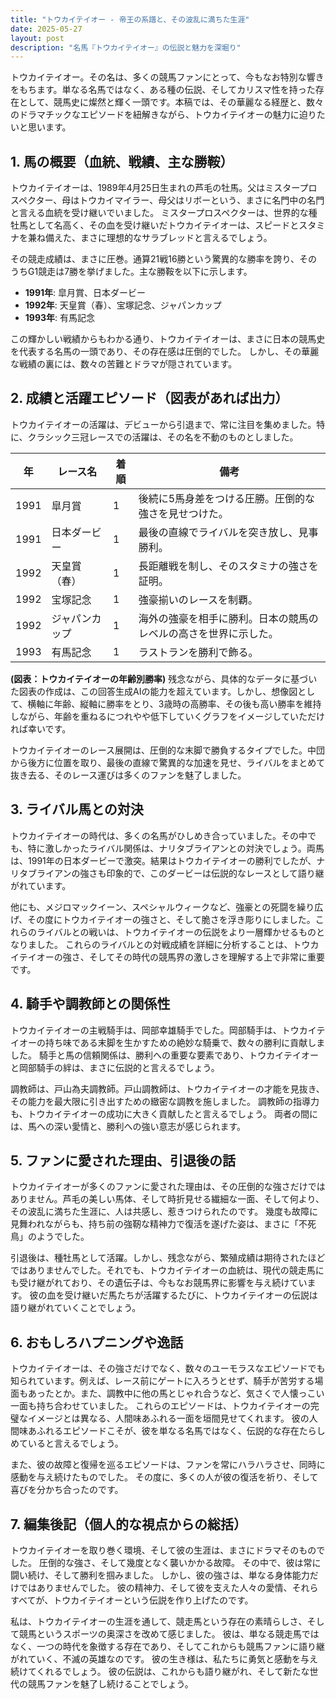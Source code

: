 ```yaml
---
title: "トウカイテイオー - 帝王の系譜と、その波乱に満ちた生涯"
date: 2025-05-27
layout: post
description: "名馬『トウカイテイオー』の伝説と魅力を深堀り"
---
```


トウカイテイオー。その名は、多くの競馬ファンにとって、今もなお特別な響きをもちます。単なる名馬ではなく、ある種の伝説、そしてカリスマ性を持った存在として、競馬史に燦然と輝く一頭です。本稿では、その華麗なる経歴と、数々のドラマチックなエピソードを紐解きながら、トウカイテイオーの魅力に迫りたいと思います。


## 1. 馬の概要（血統、戦績、主な勝鞍）

トウカイテイオーは、1989年4月25日生まれの芦毛の牡馬。父はミスタープロスペクター、母はトウカイマイラー、母父はリボーという、まさに名門中の名門と言える血統を受け継いでいました。  ミスタープロスペクターは、世界的な種牡馬として名高く、その血を受け継いだトウカイテイオーは、スピードとスタミナを兼ね備えた、まさに理想的なサラブレッドと言えるでしょう。

その競走成績は、まさに圧巻。通算21戦16勝という驚異的な勝率を誇り、そのうちG1競走は7勝を挙げました。主な勝鞍を以下に示します。

* **1991年**: 皐月賞、日本ダービー
* **1992年**: 天皇賞（春）、宝塚記念、ジャパンカップ
* **1993年**: 有馬記念


この輝かしい戦績からもわかる通り、トウカイテイオーは、まさに日本の競馬史を代表する名馬の一頭であり、その存在感は圧倒的でした。  しかし、その華麗な戦績の裏には、数々の苦難とドラマが隠されています。


## 2. 成績と活躍エピソード（図表があれば出力）

トウカイテイオーの活躍は、デビューから引退まで、常に注目を集めました。特に、クラシック三冠レースでの活躍は、その名を不動のものとしました。

| 年 | レース名           | 着順 | 備考                                                                   |
|---|--------------------|-------|------------------------------------------------------------------------|
| 1991 | 皐月賞             | 1     | 後続に5馬身差をつける圧勝。圧倒的な強さを見せつけた。                   |
| 1991 | 日本ダービー         | 1     | 最後の直線でライバルを突き放し、見事勝利。                                |
| 1992 | 天皇賞（春）       | 1     | 長距離戦を制し、そのスタミナの強さを証明。                             |
| 1992 | 宝塚記念           | 1     | 強豪揃いのレースを制覇。                                                |
| 1992 | ジャパンカップ       | 1     | 海外の強豪を相手に勝利。日本の競馬のレベルの高さを世界に示した。           |
| 1993 | 有馬記念           | 1     | ラストランを勝利で飾る。                                                |


**(図表：トウカイテイオーの年齢別勝率)**  残念ながら、具体的なデータに基づいた図表の作成は、この回答生成AIの能力を超えています。しかし、想像図として、横軸に年齢、縦軸に勝率をとり、3歳時の高勝率、その後も高い勝率を維持しながら、年齢を重ねるにつれやや低下していくグラフをイメージしていただければ幸いです。


トウカイテイオーのレース展開は、圧倒的な末脚で勝負するタイプでした。中団から後方に位置を取り、最後の直線で驚異的な加速を見せ、ライバルをまとめて抜き去る、そのレース運びは多くのファンを魅了しました。


## 3. ライバル馬との対決

トウカイテイオーの時代は、多くの名馬がひしめき合っていました。その中でも、特に激しかったライバル関係は、ナリタブライアンとの対決でしょう。両馬は、1991年の日本ダービーで激突。結果はトウカイテイオーの勝利でしたが、ナリタブライアンの強さも印象的で、このダービーは伝説的なレースとして語り継がれています。

他にも、メジロマックイーン、スペシャルウィークなど、強豪との死闘を繰り広げ、その度にトウカイテイオーの強さと、そして脆さを浮き彫りにしました。これらのライバルとの戦いは、トウカイテイオーの伝説をより一層輝かせるものとなりました。  これらのライバルとの対戦成績を詳細に分析することは、トウカイテイオーの強さ、そしてその時代の競馬界の激しさを理解する上で非常に重要です。


## 4. 騎手や調教師との関係性

トウカイテイオーの主戦騎手は、岡部幸雄騎手でした。岡部騎手は、トウカイテイオーの持ち味である末脚を生かすための絶妙な騎乗で、数々の勝利に貢献しました。  騎手と馬の信頼関係は、勝利への重要な要素であり、トウカイテイオーと岡部騎手の絆は、まさに伝説的と言えるでしょう。

調教師は、戸山為夫調教師。戸山調教師は、トウカイテイオーの才能を見抜き、その能力を最大限に引き出すための緻密な調教を施しました。  調教師の指導力も、トウカイテイオーの成功に大きく貢献したと言えるでしょう。  両者の間には、馬への深い愛情と、勝利への強い意志が感じられます。


## 5. ファンに愛された理由、引退後の話

トウカイテイオーが多くのファンに愛された理由は、その圧倒的な強さだけではありません。芦毛の美しい馬体、そして時折見せる繊細な一面、そして何より、その波乱に満ちた生涯に、人は共感し、惹きつけられたのです。  幾度も故障に見舞われながらも、持ち前の強靭な精神力で復活を遂げた姿は、まさに「不死鳥」のようでした。

引退後は、種牡馬として活躍。しかし、残念ながら、繁殖成績は期待されたほどではありませんでした。それでも、トウカイテイオーの血統は、現代の競走馬にも受け継がれており、その遺伝子は、今もなお競馬界に影響を与え続けています。  彼の血を受け継いだ馬たちが活躍するたびに、トウカイテイオーの伝説は語り継がれていくことでしょう。


## 6. おもしろハプニングや逸話

トウカイテイオーは、その強さだけでなく、数々のユーモラスなエピソードでも知られています。例えば、レース前にゲートに入ろうとせず、騎手が苦労する場面もあったとか。また、調教中に他の馬とじゃれ合うなど、気さくで人懐っこい一面も持ち合わせていました。  これらのエピソードは、トウカイテイオーの完璧なイメージとは異なる、人間味あふれる一面を垣間見せてくれます。  彼の人間味あふれるエピソードこそが、彼を単なる名馬ではなく、伝説的な存在たらしめていると言えるでしょう。

また、彼の故障と復帰を巡るエピソードは、ファンを常にハラハラさせ、同時に感動を与え続けたものでした。  その度に、多くの人が彼の復活を祈り、そして喜びを分かち合ったのです。


## 7. 編集後記（個人的な視点からの総括）

トウカイテイオーを取り巻く環境、そして彼の生涯は、まさにドラマそのものでした。  圧倒的な強さ、そして幾度となく襲いかかる故障。  その中で、彼は常に闘い続け、そして勝利を掴みました。  しかし、彼の強さは、単なる身体能力だけではありませんでした。  彼の精神力、そして彼を支えた人々の愛情、それらすべてが、トウカイテイオーという伝説を作り上げたのです。

私は、トウカイテイオーの生涯を通して、競走馬という存在の素晴らしさ、そして競馬というスポーツの奥深さを改めて感じました。  彼は、単なる競走馬ではなく、一つの時代を象徴する存在であり、そしてこれからも競馬ファンに語り継がれていく、不滅の英雄なのです。  彼の生き様は、私たちに勇気と感動を与え続けてくれるでしょう。  彼の伝説は、これからも語り継がれ、そして新たな世代の競馬ファンを魅了し続けることでしょう。

